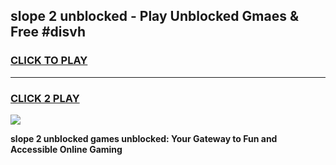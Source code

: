 
## slope 2 unblocked - Play Unblocked Gmaes & Free #disvh
<h3>
<a href="https://news.freeplayer.one?title=slope_2_unblocked&ref=03M">CLICK TO PLAY</a></h3>
<hr>

<h3>
<a href="https://news.freeplayer.one?title=slope_2_unblocked&ref=03M">CLICK 2 PLAY</a>
  
</h3>

<a href="https://news.freeplayer.one?title=slope_2_unblocked&ref=03M"><img src="https://clearcache.store/games.png"></a>


**slope 2 unblocked games unblocked: Your Gateway to Fun and Accessible Online Gaming**
